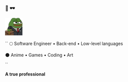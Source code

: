 ### 🌸 🕶️

<img aling="center" src="https://github.com/awwliedacoder/awwliedacoder/blob/main/9605-pepe-business.png?raw=true">

``
🌕 Software Engineer • Back-end • Low-level languages

🌑 Anime • Games • Coding • Art

``


<b>A true professional</b>
